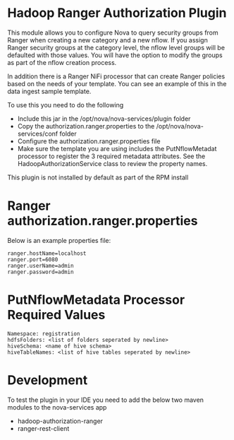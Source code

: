 Hadoop Ranger Authorization Plugin
====
This module allows you to configure Nova to query security groups from Ranger when creating a new category and a new nflow. If you
assign Ranger security groups at the category level, the nflow level groups will be defaulted with those values. You will have the option to modify the groups
as part of the nflow creation process.

In addition there is a Ranger NiFi processor that can create Ranger policies based on the needs of your template. You can
see an example of this in the data ingest sample template.

To use this you need to do the following
* Include this jar in the /opt/nova/nova-services/plugin folder
* Copy the authorization.ranger.properties to the /opt/nova/nova-services/conf folder
* Configure the authorization.ranger.properties file
* Make sure the template you are using includes the PutNflowMetadat processor to register the 3 required
metadata attributes. See the HadoopAuthorizationService class to review the property names.

This plugin is not installed by default as part of the RPM install

Ranger authorization.ranger.properties
===
Below is an example properties file:

```
ranger.hostName=localhost
ranger.port=6080
ranger.userName=admin
ranger.password=admin
```

PutNflowMetadata Processor Required Values
===
```
Namespace: registration
hdfsFolders: <list of folders seperated by newline>
hiveSchema: <name of hive schema>
hiveTableNames: <list of hive tables seperated by newline>

```

Development
===
To test the plugin in your IDE you need to add the below two maven modules to the nova-services app

* hadoop-authorization-ranger
* ranger-rest-client
